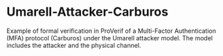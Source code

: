 # Umarell-Attacker-Carburos
Example of formal verification in ProVerif of a Multi-Factor Authentication (MFA) protocol (Carburos) under the Umarell attacker model. The model includes the attacker and the physical channel.
